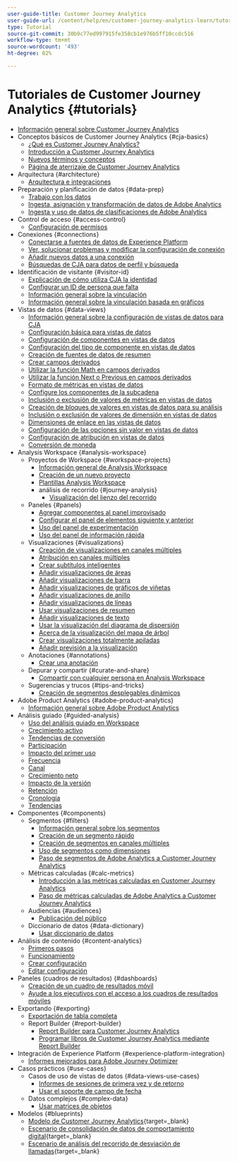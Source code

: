 ```yaml
---
user-guide-title: Customer Journey Analytics
user-guide-url: /content/help/en/customer-journey-analytics-learn/tutorials/overview.html
type: Tutorial
source-git-commit: 30b9c77ed997915fe358cb1e976b5ff10ccdc516
workflow-type: tm+mt
source-wordcount: '493'
ht-degree: 82%

---
```



# Tutoriales de Customer Journey Analytics {#tutorials}

+ [Información general sobre Customer Journey Analytics](overview.md)
+ Conceptos básicos de Customer Journey Analytics {#cja-basics}
   + [¿Qué es Customer Journey Analytics?](cja-basics/what-is-customer-journey-analytics.md)
   + [Introducción a Customer Journey Analytics](cja-basics/understanding-customer-journey-analytics.md)
   + [Nuevos términos y conceptos](cja-basics/new-terms-and-concepts-in-cja.md)
   + [Página de aterrizaje de Customer Journey Analytics](cja-basics/customer-journey-analytics-landing-page.md)
+ Arquitectura {#architecture}
   + [Arquitectura e integraciones](architecture/architecture-and-integrations-of-cja.md)
+ Preparación y planificación de datos {#data-prep}
   + [Trabajo con los datos](data-prep/working-with-data-in-cja.md)
   + [Ingesta, asignación y transformación de datos de Adobe Analytics](data-prep/ingest-map-and-transform-adobe-analytics-data.md)
   + [Ingesta y uso de datos de clasificaciones de Adobe Analytics](data-prep/ingest-and-use-analytics-classifications.md)
+ Control de acceso {#access-control}
   + [Configuración de permisos](permissions/set-up-permissions.md)
+ Conexiones {#connections}
   + [Conectarse a fuentes de datos de Experience Platform](connections/connecting-customer-journey-analytics-to-data-sources-in-platform.md)
   + [Ver, solucionar problemas y modificar la configuración de conexión](connections/connections-details-experience-in-cja.md)
   + [Añadir nuevos datos a una conexión](connections/add-past-data-to-an-existing-connection-in-cja.md)
   + [Búsquedas de CJA para datos de perfil y búsqueda](connections/cja-lookup-data.md)
+ Identificación de visitante {#visitor-id}
   + [Explicación de cómo utiliza CJA la identidad](visitor-id/understanding-how-customer-journey-analytics-uses-identity.md)
   + [Configurar un ID de persona que falta](visitor-id/configure-missing-person-id.md)
   + [Información general sobre la vinculación](visitor-id/overview-of-stitching.md)
   + [Información general sobre la vinculación basada en gráficos](visitor-id/graph-based-stitching-overview.md)
+ Vistas de datos {#data-views}
   + [Información general sobre la configuración de vistas de datos para CJA](data-views/overview-of-configuring-data-views-for-cja.md)
   + [Configuración básica para vistas de datos](data-views/basic-configuration-for-data-views.md)
   + [Configuración de componentes en vistas de datos](data-views/configuring-component-settings-in-data-views.md)
   + [Configuración del tipo de componente en vistas de datos](data-views/component-type-settings-in-data-views.md)
   + [Creación de fuentes de datos de resumen](data-views/create-summary-level-data-sources.md)
   + [Crear campos derivados](data-views/derived-fields-in-cja.md)
   + [Utilizar la función Math en campos derivados](data-views/use-the-math-function-in-derived-fields.md)
   + [Utilizar la función Next o Previous en campos derivados](data-views/use-the-next-previous-function-in-derived-fields.md)
   + [Formato de métricas en vistas de datos](data-views/formatting-metrics-in-data-views.md)
   + [Configure los componentes de la subcadena](data-views/configure-substring-component-settings.md)
   + [Inclusión o exclusión de valores de métricas en vistas de datos](data-views/include-or-exclude-metric-values-in-data-views.md)
   + [Creación de bloques de valores en vistas de datos para su análisis](data-views/creating-value-buckets-in-data-views-for-analysis.md)
   + [Inclusión o exclusión de valores de dimensión en vistas de datos](data-views/include-or-exclude-dimension-values-in-data-views.md)
   + [Dimensiones de enlace en las vistas de datos](data-views/binding-dimensions-in-data-views.md)
   + [Configuración de las opciones sin valor en vistas de datos](data-views/configure-no-value-options-in-data-views.md)
   + [Configuración de atribución en vistas de datos](data-views/attribution-settings-in-data-views.md)
   + [Conversión de moneda](data-views/currency-conversion.md)
+ Analysis Workspace {#analysis-workspace}
   + Proyectos de Workspace {#workspace-projects}
      + [Información general de Analysis Workspace](analysis-workspace/workspace-projects/analysis-workspace-overview.md)
      + [Creación de un nuevo proyecto](analysis-workspace/workspace-projects/build-a-new-project.md)
      + [Plantillas Analysis Workspace](analysis-workspace/workspace-projects/analysis-workspace-templates.md)
      + análisis de recorrido {#journey-analysis}
         + [Visualización del lienzo del recorrido](analysis-workspace/workspace-projects/journey-analysis/journey-canvas-viz.md)
   + Paneles {#panels}
      + [Agregar componentes al panel improvisado](analysis-workspace/panels/add-components-to-the-freeform-panel.md)
      + [Configurar el panel de elementos siguiente y anterior](analysis-workspace/panels/configure-next-previous-item-panel.md)
      + [Uso del panel de experimentación](analysis-workspace/panels/use-the-experimentation-panel.md)
      + [Uso del panel de información rápida](analysis-workspace/panels/use-the-quick-insights-panel.md)
   + Visualizaciones {#visualizations}
      + [Creación de visualizaciones en canales múltiples](analysis-workspace/visualizations/creating-cross-channel-visualizations-in-customer-journey-analytics.md)
      + [Atribución en canales múltiples](analysis-workspace/visualizations/cross-channel-attribution-in-customer-journey-analytics.md)
      + [Crear subtítulos inteligentes](analysis-workspace/visualizations/intelligent-captions.md)
      + [Añadir visualizaciones de áreas](analysis-workspace/visualizations/add-area-visualizations.md)
      + [Añadir visualizaciones de barra](analysis-workspace/visualizations/add-bar-visualizations.md)
      + [Añadir visualizaciones de gráficos de viñetas](analysis-workspace/visualizations/add-bullet-graph-visualizations.md)
      + [Añadir visualizaciones de anillo](analysis-workspace/visualizations/add-donut-visualizations.md)
      + [Añadir visualizaciones de líneas](analysis-workspace/visualizations/add-line-visualizations.md)
      + [Usar visualizaciones de resumen](analysis-workspace/visualizations/use-summary-visualizations.md)
      + [Añadir visualizaciones de texto](analysis-workspace/visualizations/add-text-visualizations.md)
      + [Usar la visualización del diagrama de dispersión](analysis-workspace/visualizations/use-scatterplot-visualizations.md)
      + [Acerca de la visualización del mapa de árbol](analysis-workspace/visualizations/add-treemap-visualizations.md)
      + [Crear visualizaciones totalmente apiladas](analysis-workspace/visualizations/create-stacked-visualizations.md)
      + [Añadir previsión a la visualización](analysis-workspace/visualizations/forecasting.md)
   + Anotaciones {#annotations}
      + [Crear una anotación](analysis-workspace/annotations/create-an-annotation.md)
   + Depurar y compartir {#curate-and-share}
      + [Compartir con cualquier persona en Analysis Workspace](analysis-workspace/curate-and-share/share-with-anyone-in-analysis-workspace.md)
   + Sugerencias y trucos {#tips-and-tricks}
      + [Creación de segmentos desplegables dinámicos](analysis-workspace/tips-and-tricks/dynamic-drop-downs.md)
+ Adobe Product Analytics {#adobe-product-analytics}
   + [Información general sobre Adobe Product Analytics](adobe-product-analytics/adobe-product-analytics-overview.md)
+ Análisis guiado {#guided-analysis}
   + [Uso del análisis guiado en Workspace](guided-analysis/guided-analysis-in-workspace.md)
   + [Crecimiento activo](guided-analysis/active-growth.md)
   + [Tendencias de conversión](guided-analysis/conversion-trends.md)
   + [Participación](guided-analysis/engagement.md)
   + [Impacto del primer uso](guided-analysis/first-use-impact.md)
   + [Frecuencia](guided-analysis/frequency.md)
   + [Canal](guided-analysis/funnel.md)
   + [Crecimiento neto](guided-analysis/net-growth.md)
   + [Impacto de la versión](guided-analysis/release-impact.md)
   + [Retención](guided-analysis/retention.md)
   + [Cronología](guided-analysis/timeline.md)
   + [Tendencias](guided-analysis/trends.md)
+ Componentes {#components}
   + Segmentos  {#filters}
      + [Información general sobre los segmentos](components/filters/introduction-to-filters-in-cja.md)
      + [Creación de un segmento rápido](components/filters/create-a-quick-filter.md)
      + [Creación de segmentos en canales múltiples](components/filters/creating-cross-channel-filters-in-customer-journey-analytics.md)
      + [Uso de segmentos como dimensiones](components/filters/use-filters-as-dimensions.md)
      + [Paso de segmentos de Adobe Analytics a Customer Journey Analytics](components/filters/moving-adobe-analytics-segments-to-customer-journey-analytics.md)
   + Métricas calculadas  {#calc-metrics}
      + [Introducción a las métricas calculadas en Customer Journey Analytics](components/calc-metrics/introduction-to-calculated-metrics-in-customer-journey-analytics.md)
      + [Paso de métricas calculadas de Adobe Analytics a Customer Journey Analytics](components/calc-metrics/moving-your-calculated-metrics-from-adobe-analytics-to-customer-journey-analytics.md)
   + Audiencias {#audiences}
      + [Publicación del público](components/audiences/audience-publishing-for-cja.md)
   + Diccionario de datos {#data-dictionary}
      + [Usar diccionario de datos](components/data-dictionary/use-data-dictionary.md)
+ Análisis de contenido {#content-analytics}
   + [Primeros pasos](content-analytics/introduction-to-content-analytics.md)
   + [Funcionamiento](content-analytics/how-it-works.md)
   + [Crear configuración](content-analytics/create-configuration.md)
   + [Editar configuración](content-analytics/edit-configuration.md)
+ Paneles (cuadros de resultados) {#dashboards}
   + [Creación de un cuadro de resultados móvil](dashboards/create-a-mobile-scorecard.md)
   + [Ayude a los ejecutivos con el acceso a los cuadros de resultados móviles](dashboards/assist-executives-to-access-mobile-scorecards.md)
+ Exportando {#exporting}
   + [Exportación de tabla completa](exporting/full-table-export.md)
   + Report Builder {#report-builder}
      + [Report Builder para Customer Journey Analytics](exporting/report-builder/report-builder-for-customer-journey-analytics.md)
      + [Programar libros de Customer Journey Analytics mediante Report Builder](exporting/report-builder/schedule-cja-workbooks-using-report-builder.md)
+ Integración de Experience Platform {#experience-platform-integration}
   + [Informes mejorados para Adobe Journey Optimizer](experience-platform-integration/enhanced-reporting-for-adobe-journey-optimizer.md)
+ Casos prácticos {#use-cases}
   + Casos de uso de vistas de datos {#data-views-use-cases}
      + [Informes de sesiones de primera vez y de retorno](use-cases/data-views-use-cases/first-time-and-returning-sessions.md)
      + [Usar el soporte de campo de fecha](use-cases/data-views-use-cases/leverage-date-field-support.md)
   + Datos complejos {#complex-data}
      + [Usar matrices de objetos](use-cases/complex-data/object-arrays-in-cja.md)
+ Modelos {#blueprints}
   + [Modelo de Customer Journey Analytics](https://experienceleague.adobe.com/en/docs/blueprints-learn/architecture/customer-journey-analytics/overview){target=_blank}
   + [Escenario de consolidación de datos de comportamiento digital](https://experienceleague.adobe.com/en/docs/analytics-platform/using/cja-usecases/cross-channel/cross-channel){target=_blank}
   + [Escenario de análisis del recorrido de desviación de llamadas](https://experienceleague.adobe.com/en/docs/analytics-platform/using/cja-usecases/cross-channel/call-center){target=_blank}
